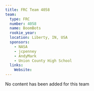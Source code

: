 ```yaml
---
title: FRC Team 4058
team:
  type: FRC
  number: 4058
  name: BoomBots
  rookie_year: 
  location: Liberty, IN, USA
  sponsors:
    - NASA
    - jcpenney
    - AndyMark
    - Union County High School
  links:
    Website: 
---
```

No content has been added for this team